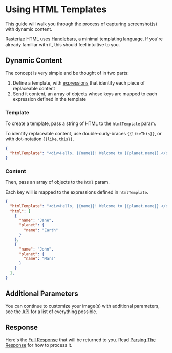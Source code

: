 # Using HTML Templates

This guide will walk you through the process of capturing screenshot(s) with dynamic content.

Rasterize HTML uses [Handlebars](https://handlebarsjs.com/), a minimal templating language. If you're already familiar with it, this should feel intuitive to you.

## Dynamic Content

The concept is very simple and be thought of in two parts:
  1. Define a template, with [expressions](https://handlebarsjs.com/guide/#simple-expressions) that identify each piece of replaceable content
  2. Send it content, an array of objects whose keys are mapped to each expression defined in the template

### Template

To create a template, pass a string of HTML to the `htmlTemplate` param.

To identify replaceable content, use double-curly-braces `{{likeThis}}`, or with dot-notation `{{like.this}}`.

```json
{
  "htmlTemplate": "<div>Hello, {{name}}! Welcome to {{planet.name}}.</div>",
}
```
### Content

Then, pass an array of objects to the `html` param.

Each key will is mapped to the expressions defined in `htmlTemplate`.

```json
{
  "htmlTemplate": "<div>Hello, {{name}}! Welcome to {{planet.name}}.</div>",
  "html": [
    {
      "name": "Jane",
      "planet": {
        "name": "Earth"
      }
    },
    {
      "name": "John",
      "planet": {
        "name": "Mars"
      }
    }
  ],
}
```

## Additional Parameters

You can continue to customize your image(s) with additional parameters, see the [API](./api.md) for a list of everything possible.

## Response

Here's the [Full Response](./api.md#response) that will be returned to you. Read [Parsing The Response](./guides/parsing-the-response.md) for how to process it.
